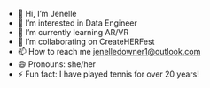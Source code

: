 - 👋 Hi, I’m Jenelle
- 👀 I’m interested in Data Engineer
- 🌱 I’m currently learning AR/VR 
- 💞️ I’m collaborating on CreateHERFest 
- 📫 How to reach me jenelledowner1@outlook.com
- 😄 Pronouns: she/her
- ⚡ Fun fact: I have played tennis for over 20 years!

<!---
jenellecodes/jenellecodes is a ✨ special ✨ repository because its `README.md` (this file) appears on your GitHub profile.
You can click the Preview link to take a look at your changes.
--->
